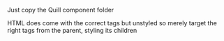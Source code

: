 Just copy the Quill component folder

HTML does come with the correct tags but unstyled so merely target the right tags from the parent, styling its children

